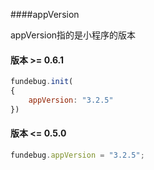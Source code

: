 ####appVersion

appVersion指的是小程序的版本

#### 版本 >= 0.6.1

```js
fundebug.init(
{
    appVersion: "3.2.5"
})
```

#### 版本 <= 0.5.0

```js
fundebug.appVersion = "3.2.5";
```